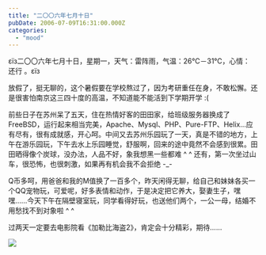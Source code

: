```yaml
---
title: "二〇〇六年七月十日"
pubDate: 2006-07-09T16:31:00.000Z
categories: 
  - "mood"
---
```


εїз二〇〇六年七月十日，星期一，天气：雷阵雨，气温：26℃－31℃，心情： 还行 。εїз

  

放假了，挺无聊的，这个暑假要在学校熬过了，因为考研重任在身，不敢松懈。还是很害怕南京这三四十度的高温，不知道能不能活到下学期开学 :(

前些日子在苏州呆了五天，住在热情好客的田田家，给班级服务器换成了FreeBSD，运行起来相当完美，Apache、Mysql、PHP、Pure-FTP、Helix...应有尽有，很有成就感，开心呵。中间又去苏州乐园玩了一天，真是不错的地方，上午在游乐园玩，下午去水上乐园睡觉，舒服啊，回来的途中竟然不会感到很累。田田晒得像个炭球，没办法，人品不好，象我想黑一些都难 ^ ^ 还有，第一次坐过山车，很恐怖，也很刺激，如果再有机会我不会拒绝 -\_-

Q币多呵，用爸爸和我的M值换了一百多个，昨天闲得无聊，给自己和妹妹各买一个QQ宠物玩，可爱呢，好多表情和动作，于是决定把它养大，娶妻生子，嘿嘿……今天下午在隔壁寝室玩，同学看得好玩，也送他们两个，一公一母，结婚不用愁找不到对象啦 ^ ^

过两天一定要去电影院看《加勒比海盗2》，肯定会十分精彩，期待……

![](http://tk.files.storage.msn.com/x1pxOYwqu4SjF5Qg1gUIBUpErE3PO_qgMk_BhxbtR_RFx4uouZ3xY-vOS59otcoz9038kg-msmf8C-6JLAkqq3I4kxKusl2utKZwZmRf9rKjLRcGaUk946eX_PMFkmYvR3_UkAbt4V3Yow4CWv2EtOVUw)
